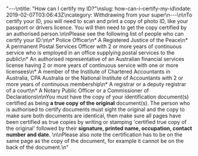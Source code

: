 "---\ntitle: \"How can I certify my ID?\"\nslug: how-can-i-certify-my-id\ndate: 2019-02-07T03:06:43Z\ncategory: Withdrawing from your super\n---\n\nTo certify your ID, you will need to scan and print a copy of photo ID, like your passport or drivers licence. You will then need to get the copy certified by an authorised person.\n\nPlease see the following list of people who can certify your ID:\n\n*   Police Officer\n*   A Registered Justice of the Peace\n*   A permanent Postal Services Officer with 2 or more years of continuous service who is employed in an office supplying postal services to the public\n*   An authorised representative of an Australian financial services license having 2 or more years of continuous service with one or more licensees\n*   A member of the Institute of Chartered Accountants in Australia, CPA Australia or the National Institute of Accountants with 2 or more years of continuous membership\n*   A registrar or a deputy registrar of a court\n*   A Notary Public Officer or a Commissioner of Declarations\n\nYou must have the copy of your identification document(s) certified as being **a true copy** **of the original** document(s). The person who is authorised to certify documents must sight the original and the copy to make sure both documents are identical, then make sure all pages have been certified as true copies by writing or stamping 'certified true copy of the original' followed by their **signature, printed name, occupation, contact number and date.** \n\nPlease also note the certification has to be on the same page as the copy of the document, for example it cannot be on the back of the document.\n"